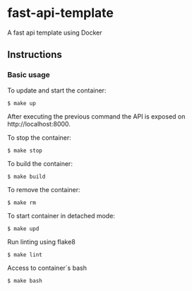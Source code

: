# fast-api-template
A fast api template using Docker

## Instructions

### Basic usage

To update and start the container:

```
$ make up
```

After executing the previous command the API is exposed on http://localhost:8000. 

To stop the container:

```
$ make stop
```

To build the container:

```
$ make build
```

To remove the container:

```
$ make rm
```

To start container in detached mode:

```
$ make upd
```

Run linting using flake8 

```
$ make lint
```

Access to container´s bash

```
$ make bash
```